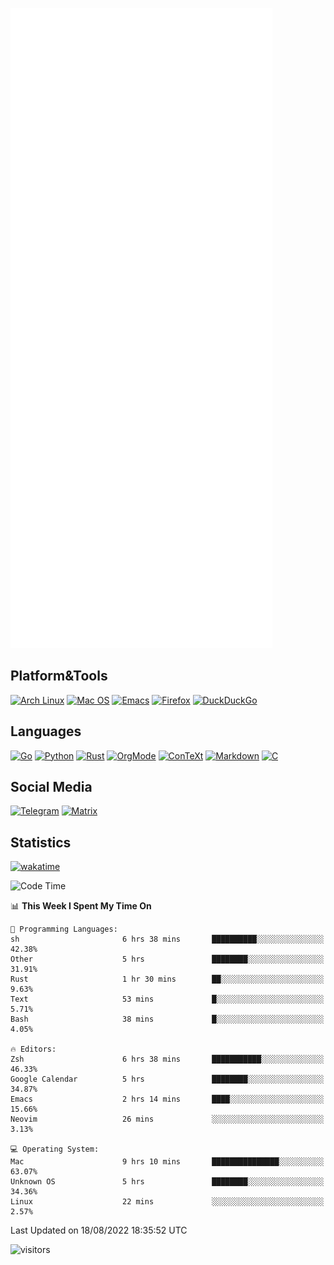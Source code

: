 ![Metrics](https://github.com/SteamedFish/SteamedFish/blob/master/github-metrics.svg)

## Platform&Tools

[![Arch Linux](https://img.shields.io/badge/ArchLinux-1793D1?logo=arch-linux&logoColor=fff&style=flat-square)](https://archlinux.org/)
[![Mac OS](https://img.shields.io/badge/MacOS-000000?style=flat-square&logo=macos&logoColor=F0F0F0)](https://www.apple.com/macos/)
[![Emacs](https://img.shields.io/badge/Emacs-%237F5AB6.svg?&style=flat-square&logo=gnu-emacs&logoColor=white)](https://www.gnu.org/software/emacs/)
[![Firefox](https://img.shields.io/badge/Firefox-FF7139?style=flat-square&logo=Firefox-Browser&logoColor=white)](https://firefox.com/)
[![DuckDuckGo](https://img.shields.io/badge/DuckDuckGo-DE5833?style=flat-square&logo=DuckDuckGo&logoColor=white)](https://duckduckgo.com/)

## Languages

[![Go](https://img.shields.io/badge/Golang-%2300ADD8.svg?style=flat-square&logo=go&logoColor=white)](https://golang.org/)
[![Python](https://img.shields.io/badge/Python-3670A0?style=flat-square&logo=python&logoColor=ffdd54)](https://www.python.org/)
[![Rust](https://img.shields.io/badge/Rust-%23000000.svg?style=flat-square&logo=rust&logoColor=white)](https://www.rust-lang.org/)
[![OrgMode](https://img.shields.io/badge/OrgMode-%23000000.svg?style=flat-square&logo=org&logoColor=white)](https://orgmode.org/)
[![ConTeXt](https://img.shields.io/badge/ConTeXt-%23008080.svg?style=flat-square&logo=latex&logoColor=white)](https://contextgarden.net/)
[![Markdown](https://img.shields.io/badge/MarkDown-%23000000.svg?style=flat-square&logo=markdown&logoColor=white)](https://daringfireball.net/projects/markdown/)
[![C](https://img.shields.io/badge/C-%2300599C.svg?style=flat-square&logo=c&logoColor=white)](https://www.iso.org/standard/74528.html)

## Social Media
[![Telegram](https://img.shields.io/badge/SteamedFish-2CA5E0?style=social&logo=telegram&logoColor=white)](https://t.me/SteamedFish)
[![Matrix](https://img.shields.io/badge/SteamedFish-2CA5E0?style=social&logo=matrix&logoColor=black)](https://matrix.to/#/@i:steamedfish.org)

## Statistics
[![wakatime](https://wakatime.com/badge/user/168280d6-fcf2-4b4f-ad3a-dc4612f35b38.svg)](https://wakatime.com/@168280d6-fcf2-4b4f-ad3a-dc4612f35b38)

<!--START_SECTION:waka-->
![Code Time](http://img.shields.io/badge/Code%20Time-1%2C965%20hrs%2029%20mins-blue)

📊 **This Week I Spent My Time On** 

```text
💬 Programming Languages: 
sh                       6 hrs 38 mins       ██████████░░░░░░░░░░░░░░░   42.38% 
Other                    5 hrs               ████████░░░░░░░░░░░░░░░░░   31.91% 
Rust                     1 hr 30 mins        ██░░░░░░░░░░░░░░░░░░░░░░░   9.63% 
Text                     53 mins             █░░░░░░░░░░░░░░░░░░░░░░░░   5.71% 
Bash                     38 mins             █░░░░░░░░░░░░░░░░░░░░░░░░   4.05%

🔥 Editors: 
Zsh                      6 hrs 38 mins       ███████████░░░░░░░░░░░░░░   46.33% 
Google Calendar          5 hrs               ████████░░░░░░░░░░░░░░░░░   34.87% 
Emacs                    2 hrs 14 mins       ████░░░░░░░░░░░░░░░░░░░░░   15.66% 
Neovim                   26 mins             ░░░░░░░░░░░░░░░░░░░░░░░░░   3.13%

💻 Operating System: 
Mac                      9 hrs 10 mins       ███████████████░░░░░░░░░░   63.07% 
Unknown OS               5 hrs               ████████░░░░░░░░░░░░░░░░░   34.36% 
Linux                    22 mins             ░░░░░░░░░░░░░░░░░░░░░░░░░   2.57%

```


 Last Updated on 18/08/2022 18:35:52 UTC
<!--END_SECTION:waka-->

![visitors](https://visitor-badge.laobi.icu/badge?page_id=SteamedFish.SteamedFish)
